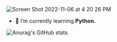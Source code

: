 ![Screen Shot 2022-11-06 at 4 20 26 PM](https://user-images.githubusercontent.com/100665876/200743209-b3b6fb34-7c23-4664-ac90-cb2c11841780.jpeg)
- 🌱 I’m currently learning **Python.**


![Anurag's GitHub stats](https://github-readme-stats.vercel.app/api?username=anuraghazra&hide=contribs,prs)

